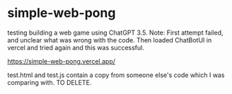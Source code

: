 # simple-web-pong

testing building a web game using ChatGPT 3.5. Note: First attempt failed, and unclear what was wrong with the code. Then loaded ChatBotUI in vercel and tried again and this was successful. 

https://simple-web-pong.vercel.app/

test.html and test.js contain a copy from someone else's code which I was comparing with. TO DELETE.
